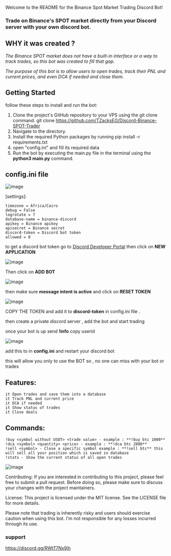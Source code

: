 Welcome to the README for the Binance Spot Market Trading Discord Bot! 

### Trade on Binance's SPOT market directly from your Discord server with your own discord bot. 

## WHY it was created ?
_The Binance SPOT market does not have a built-in interface or a way to track trades, so this bot was created to fill that gap._

_The purpose of this bot is to allow users to open trades, track their PNL and current prices, and even DCA if needed and close them._

## Getting Started
follow these steps to install and run the bot:

1. Clone the project's GitHub repository to your VPS using the git clone command. git clone https://github.com/TZacksEG/Discord-Binance-SPOT-Trader
2. Navigate to the <Discord-Binance-SPOT-Trader> directory.
3. Install the required Python packages by running pip install -r requirements.txt
4. open "config.ini" and fill its required data 
5. Run the bot by executing the main.py file in the terminal using the **python3 main.py** command.

## config.ini file 
![image](https://user-images.githubusercontent.com/106902748/221427059-9be287ba-a56d-417e-b1af-a8689a0e14f9.png)


[settings]:

    timezone = Africa/Cairo
    debug = False
    logrotate = 7
    database-name = binance-discord
    apikey = Binance apikey
    apisecret = Binance secret
    discord-token = Discord bot token
    allowed = 0


to get a discord bot token go to [Discord Developer Portal](https://discord.com/developers/applications)
then click on **NEW APPLICATION**

![image](https://user-images.githubusercontent.com/106902748/221427406-5e14b25a-9167-4ecc-ba45-5c24259b3a42.png)

Then click on **ADD BOT**

![image](https://user-images.githubusercontent.com/106902748/221427482-ad26da36-5f5e-452d-b627-01add29a3eaf.png)

then make sure **message intent is active** and click on **RESET TOKEN**

![image](https://user-images.githubusercontent.com/106902748/221427602-617c4dbb-f908-4c6d-bb3e-41bb8a438567.png)


COPY THE TOKEN and add it to **discord-token** in config.ini file .

then create a private discord server , add the bot and start trading

once your bot is up send **!info** copy userid 

![image](https://user-images.githubusercontent.com/106902748/221430020-9328da53-b2c4-453e-a498-9213e07e7a10.png)

add this to <allowed> in **config.ini** and restart your discord bot 

this will allow you only to use the BOT so , no one can miss with your bot or trades

## Features:

    it Open trades and save them into a database
    it Track PNL and current price
    it DCA if needed
    it Show status of trades
    it Close deals



## Commands:
    
    !buy <symbol without USDT> <trade value> - example : **!buy btc 1000**
    !dca <symbol> <quantity> <price> - example : **!dca btc 2000**
    !sell <symbol> - Close a specific symbol example : **!sell btc** this will sell all your position which is saved in database
    !stats - Show the current status of all open trades

![image](https://user-images.githubusercontent.com/106902748/221428152-a8e7538d-add8-4277-bd6a-2d1e644fb6d4.png)


Contributing:
If you are interested in contributing to this project, please feel free to submit a pull request. Before doing so, please make sure to discuss your changes with the project maintainers.

License:
This project is licensed under the MIT license. See the LICENSE file for more details.


Please note that trading is inherently risky and users should exercise caution when using this bot. 
I'm not responsible for any losses incurred through its use.

### support

https://discord.gg/RWtT7Nx9jh
